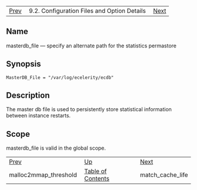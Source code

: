 |     |     |     |
| --- | --- | --- |
| [Prev](conf.ref.malloc2mmap_threshold)  | 9.2. Configuration Files and Option Details |  [Next](conf.ref.match_cache_life.php) |

<a name="conf.ref.masterdb_file"></a>
## Name

masterdb_file — specify an alternate path for the statistics permastore

## Synopsis

`MasterDB_File = "/var/log/ecelerity/ecdb"`

<a name="idp10132048"></a>
## Description

The master db file is used to persistently store statistical information between instance restarts.

<a name="idp10133744"></a>
## Scope

masterdb_file is valid in the global scope.

|     |     |     |
| --- | --- | --- |
| [Prev](conf.ref.malloc2mmap_threshold)  | [Up](conf.ref.files.php) |  [Next](conf.ref.match_cache_life.php) |
| malloc2mmap_threshold  | [Table of Contents](index) |  match_cache_life |
